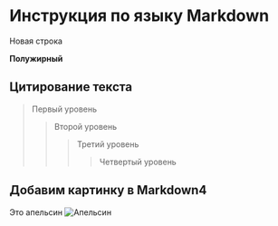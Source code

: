 # Инструкция по языку Markdown

Новая строка

**Полужирный**

## Цитирование текста

> Первый уровень
>> Второй уровень
>>> Третий уровень
>>>> Четвертый уровень

## Добавим картинку в Markdown4
Это апельсин ![Апельсин](apelsin.jpg)